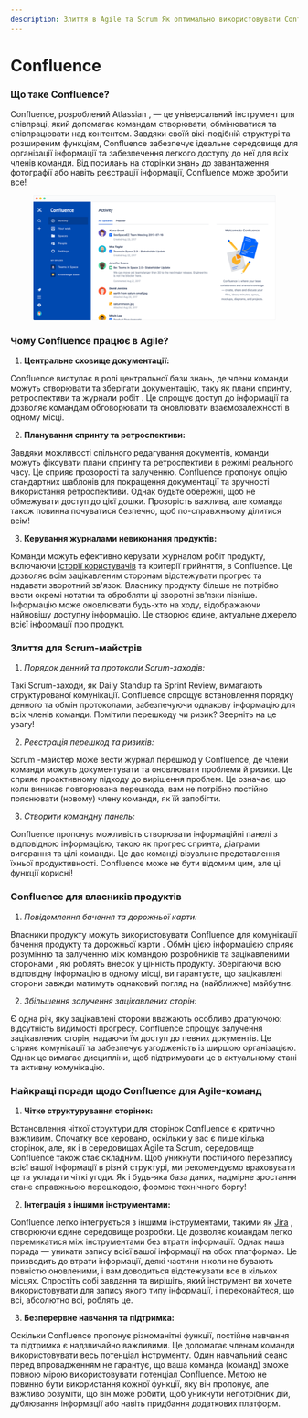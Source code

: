 ```yaml
---
description: Злиття в Agile та Scrum Як оптимально використовувати Confluence?
---
```


# Confluence

### Що таке Confluence?&#x20;

Confluence, розроблений Atlassian , — це універсальний інструмент для співпраці, який допомагає командам створювати, обмінюватися та співпрацювати над контентом. Завдяки своїй вікі-подібній структурі та розширеним функціям, Confluence забезпечує ідеальне середовище для організації інформації та забезпечення легкого доступу до неї для всіх членів команди. Від посилань на сторінки знань до завантаження фотографії або навіть реєстрації інформації, Confluence може зробити все!&#x20;

<figure><img src="../.gitbook/assets/image (5).png" alt=""><figcaption></figcaption></figure>

### Чому Confluence працює в Agile?

1. **Центральне сховище документації:**

Confluence виступає в ролі центральної бази знань, де члени команди можуть створювати та зберігати документацію, таку як плани спринту, ретроспективи та журнали робіт . Це спрощує доступ до інформації та дозволяє командам обговорювати та оновлювати взаємозалежності в одному місці. &#x20;

2. **Планування спринту та ретроспективи:**

Завдяки можливості спільного редагування документів, команди можуть фіксувати плани спринту та ретроспективи в режимі реального часу. Це сприяє прозорості та залученню. Confluence пропонує опцію стандартних шаблонів для покращення документації та зручності використання ретроспективи. Однак будьте обережні, щоб не обмежувати доступ до цієї дошки. Прозорість важлива, але команда також повинна почуватися безпечно, щоб по-справжньому ділитися всім!&#x20;

3. **Керування журналами невиконання продуктів:**

Команди можуть ефективно керувати журналом робіт продукту, включаючи [історії користувачів](../praktichni-aspekti/user-stories.md) та критерії прийняття, в Confluence. Це дозволяє всім зацікавленим сторонам відстежувати прогрес та надавати зворотний зв'язок. Власнику продукту більше не потрібно вести окремі нотатки та обробляти ці зворотні зв'язки пізніше. Інформацію може оновлювати будь-хто на ходу, відображаючи найновішу доступну інформацію. Це створює єдине, актуальне джерело всієї інформації про продукт.&#x20;

&#x20;

### Злиття для Scrum-майстрів

1. _Порядок денний та протоколи Scrum-заходів:_

Такі Scrum-заходи, як Daily Standup та Sprint Review, вимагають структурованої комунікації. Confluence спрощує встановлення порядку денного та обмін протоколами, забезпечуючи однакову інформацію для всіх членів команди. Помітили перешкоду чи ризик? Зверніть на це увагу!&#x20;

2. _Реєстрація перешкод та ризиків:_

Scrum -майстер може вести журнал перешкод у Confluence, де члени команди можуть документувати та оновлювати проблеми й ризики. Це сприяє проактивному підходу до вирішення проблем. Це означає, що коли виникає повторювана перешкода, вам не потрібно постійно пояснювати (новому) члену команди, як їй запобігти.&#x20;

3. _Створити командну панель:_

Confluence пропонує можливість створювати інформаційні панелі з відповідною інформацією, такою як прогрес спринта, діаграми вигорання та цілі команди. Це дає команді візуальне представлення їхньої продуктивності. Confluence може не бути відомим цим, але ці функції корисні!

### Confluence для власників продуктів

1. _Повідомлення бачення та дорожньої карти:_

Власники продукту можуть використовувати Confluence для комунікації бачення продукту та дорожньої карти . Обмін цією інформацією сприяє розумінню та залученню між командою розробників та зацікавленими сторонами , які роблять внесок у цінність продукту. Зберігаючи всю відповідну інформацію в одному місці, ви гарантуєте, що зацікавлені сторони завжди матимуть однаковий погляд на (найближче) майбутнє. &#x20;

2. _Збільшення залучення зацікавлених сторін:_

Є одна річ, яку зацікавлені сторони вважають особливо дратуючою: відсутність видимості прогресу. Confluence спрощує залучення зацікавлених сторін, надаючи їм доступ до певних документів. Це сприяє комунікації та забезпечує узгодженість із ширшою організацією. Однак це вимагає дисципліни, щоб підтримувати це в актуальному стані та активну комунікацію.&#x20;

### Найкращі поради щодо Confluence для Agile-команд

1. **Чітке структурування сторінок:**

Встановлення чіткої структури для сторінок Confluence є критично важливим. Спочатку все керовано, оскільки у вас є лише кілька сторінок, але, як і в середовищах Agile та Scrum, середовище Confluence також стає складним. Щоб уникнути постійного перезапису всієї вашої інформації в різній структурі, ми рекомендуємо враховувати це та укладати чіткі угоди. Як і будь-яка база даних, надмірне зростання стане справжньою перешкодою, формою технічного боргу! &#x20;

2. **Інтеграція з іншими інструментами:**

Confluence легко інтегрується з іншими інструментами, такими як [Jira](jira.md) , створюючи єдине середовище розробки. Це дозволяє командам легко перемикатися між інструментами без втрати інформації. Однак наша порада — уникати запису всієї вашої інформації на обох платформах. Це призводить до втрати інформації, деякі частини ніколи не бувають повністю оновленими, і вам доводиться відстежувати все в кількох місцях. Спростіть собі завдання та вирішіть, який інструмент ви хочете використовувати для запису якого типу інформації, і переконайтеся, що всі, абсолютно всі, роблять це. &#x20;

3. **Безперервне навчання та підтримка:**

Оскільки Confluence пропонує різноманітні функції, постійне навчання та підтримка є надзвичайно важливими. Це допомагає членам команди використовувати весь потенціал інструменту. Один навчальний сеанс перед впровадженням не гарантує, що ваша команда (команд) зможе повною мірою використовувати потенціал Confluence. Метою не повинно бути використання кожної функції, яку він пропонує, але важливо розуміти, що він може робити, щоб уникнути непотрібних дій, дублювання інформації або навіть придбання додаткових платформ.&#x20;

